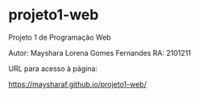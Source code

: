 # projeto1-web

Projeto 1 de Programação Web

Autor: Mayshara Lorena Gomes Fernandes
RA: 2101211

URL para acesso à página:

https://maysharaf.github.io/projeto1-web/
